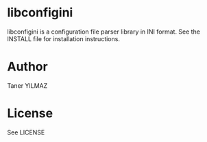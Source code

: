 libconfigini
============

libconfigini is a configuration file parser library in INI format.
See the INSTALL file for installation instructions.


Author
======

Taner YILMAZ <taner44 AT gmail.com>


License
=======

See LICENSE
